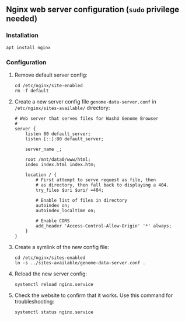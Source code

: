 
## Nginx web server configuration (`sudo` privilege needed)

### Installation

```
apt install nginx
```

### Configuration


1. Remove default server config:
   ```shell
   cd /etc/nginx/site-enabled
   rm -f default
   ```

2. Create a new server config file `genome-data-server.conf` in
   `/etc/nginx/sites-available/` directory:

   ```config
   # Web server that serves files for WashU Genome Browser
   #
   server {
       listen 80 default_server;
	   listen [::]:80 default_server;

       server_name _;

       root /mnt/data0/www/html;
       index index.html index.htm;

       location / {
           # First attempt to serve request as file, then
           # as directory, then fall back to displaying a 404.
	       try_files $uri $uri/ =404;

	       # Enable list of files in directory
	       autoindex on;
	       autoindex_localtime on;

           # Enable CORS
	       add_header 'Access-Control-Allow-Origin' '*' always;
       }
   }
   ```

3. Create a symlink of the new config file:
   ```shell
   cd /etc/nginx/sites-enabled
   ln -s ../sites-available/genome-data-server.conf .
   ```

3. Reload the new server config:
   ```shell
   systemctl reload nginx.service
   ```

4. Check the website to confirm that it works. Use this command for
   troubleshooting:
   ```shell
   systemctl status nginx.service
   ```
